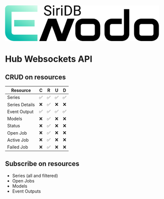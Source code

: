 <p align="center"><img src="https://github.com/siridb/siridb-enodo-hub/raw/development/assets/logo_full.png" alt="Enodo"></p>

# Hub Websockets API

## CRUD on resources

| Resource      | C | R | U | D |
| ------------- |:-:|:-:|:-:|:-:|
| Series      | &#9989; | &#9989; | &#9989; | &#9989; |
| Series Details | &#10060; | &#9989; | &#10060; | &#10060; |
| Event Output | &#9989; | &#9989; | &#9989; | &#9989; |
| Models      | &#10060; | &#9989; | &#10060; | &#10060; |
| Status      | &#10060; | &#9989; | &#10060; | &#10060; |
| Open Job| &#10060; | &#9989; | &#10060; | &#10060; |
| Active Job| &#10060; | &#9989; | &#10060; | &#10060; |
| Failed Job| &#10060; | &#9989; | &#10060; | &#10060; |


## Subscribe on resources
- Series (all and filtered)
- Open Jobs
- Models
- Event Outputs
